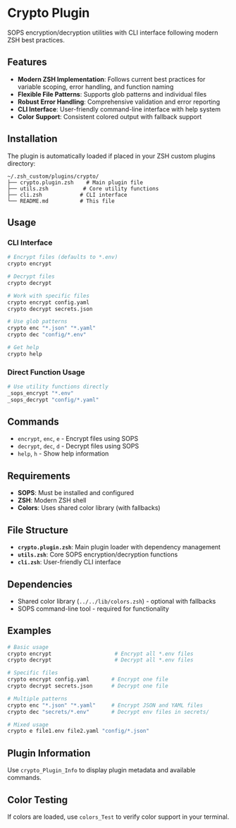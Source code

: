 # Crypto Plugin

SOPS encryption/decryption utilities with CLI interface following modern ZSH best practices.

## Features

- **Modern ZSH Implementation**: Follows current best practices for variable scoping, error handling, and function naming
- **Flexible File Patterns**: Supports glob patterns and individual files
- **Robust Error Handling**: Comprehensive validation and error reporting
- **CLI Interface**: User-friendly command-line interface with help system
- **Color Support**: Consistent colored output with fallback support

## Installation

The plugin is automatically loaded if placed in your ZSH custom plugins directory:

```
~/.zsh_custom/plugins/crypto/
├── crypto.plugin.zsh    # Main plugin file
├── utils.zsh           # Core utility functions
├── cli.zsh            # CLI interface
└── README.md          # This file
```

## Usage

### CLI Interface

```bash
# Encrypt files (defaults to *.env)
crypto encrypt

# Decrypt files
crypto decrypt

# Work with specific files
crypto encrypt config.yaml
crypto decrypt secrets.json

# Use glob patterns
crypto enc "*.json" "*.yaml"
crypto dec "config/*.env"

# Get help
crypto help
```

### Direct Function Usage

```bash
# Use utility functions directly
_sops_encrypt "*.env"
_sops_decrypt "config/*.yaml"
```

## Commands

- `encrypt`, `enc`, `e` - Encrypt files using SOPS
- `decrypt`, `dec`, `d` - Decrypt files using SOPS  
- `help`, `h` - Show help information

## Requirements

- **SOPS**: Must be installed and configured
- **ZSH**: Modern ZSH shell
- **Colors**: Uses shared color library (with fallbacks)

## File Structure

- **`crypto.plugin.zsh`**: Main plugin loader with dependency management
- **`utils.zsh`**: Core SOPS encryption/decryption functions
- **`cli.zsh`**: User-friendly CLI interface

## Dependencies

- Shared color library (`../../lib/colors.zsh`) - optional with fallbacks
- SOPS command-line tool - required for functionality

## Examples

```bash
# Basic usage
crypto encrypt                    # Encrypt all *.env files
crypto decrypt                    # Decrypt all *.env files

# Specific files
crypto encrypt config.yaml       # Encrypt one file
crypto decrypt secrets.json      # Decrypt one file

# Multiple patterns
crypto enc "*.json" "*.yaml"     # Encrypt JSON and YAML files
crypto dec "secrets/*.env"       # Decrypt env files in secrets/

# Mixed usage
crypto e file1.env file2.yaml "config/*.json"
```

## Plugin Information

Use `crypto_Plugin_Info` to display plugin metadata and available commands.

## Color Testing

If colors are loaded, use `colors_Test` to verify color support in your terminal.
